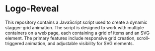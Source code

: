 # Logo-Reveal

This repository contains a JavaScript script used to create a dynamic stagger-grid animation. 
The script is designed to work with multiple containers on a web page, each containing a grid of items and an SVG element. The primary features include responsive grid creation, scroll-triggered animation, and adjustable visibility for SVG elements.

